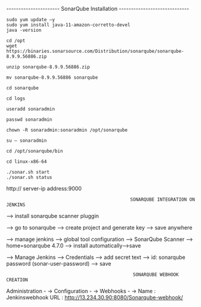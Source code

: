 ---------------------- SonarQube Installation -----------------------------

````
sudo yum update –y
sudo yum install java-11-amazon-corretto-devel
java -version
````
````
cd /opt
wget https://binaries.sonarsource.com/Distribution/sonarqube/sonarqube-8.9.9.56886.zip
````
````
unzip sonarqube-8.9.9.56886.zip
````
````
mv sonarqube-8.9.9.56886 sonarqube
````
````
cd sonarqube
````
````
cd logs
````
````
useradd sonaradmin
````
````
passwd sonaradmin
````
````
chown -R sonaradmin:sonaradmin /opt/sonarqube
````
````
su – sonaradmin
````
````
cd /opt/sonarqube/bin
````
````
cd linux-x86-64
````
````
./sonar.sh start
./sonar.sh status
````

http:// server-ip address:9000



                                                  SONARQUBE INTEGRATION ON JENKINS

--> install sonarqube scanner pluggin

--> go to sonarqube --> create project and generate key --> save anywhere

--> manage jenkins --> global tool configuration --> SonarQube Scanner --> home=sonarqube 4.7.0 --> install automatically-->save

--> Manage Jenkins --> Credentials --> add 	secret text --> id: sonarqube password (sonar-user-password) --> save



                                                   SONARQUBE WEBHOOK CREATION
          


Administration - -> Configuration - -> Webhooks - -> 
Name : Jenkinswebhook
URL : http://13.234.30.90:8080/Sonarqube-webhook/

